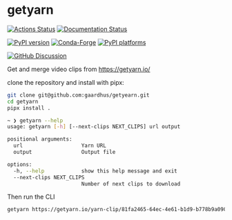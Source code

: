 # getyarn

[![Actions Status][actions-badge]][actions-link]
[![Documentation Status][rtd-badge]][rtd-link]

[![PyPI version][pypi-version]][pypi-link]
[![Conda-Forge][conda-badge]][conda-link]
[![PyPI platforms][pypi-platforms]][pypi-link]

[![GitHub Discussion][github-discussions-badge]][github-discussions-link]

<!-- SPHINX-START -->

<!-- prettier-ignore-start -->
[actions-badge]:            https://github.com/gaardhus/getyarn/workflows/CI/badge.svg
[actions-link]:             https://github.com/gaardhus/getyarn/actions
[conda-badge]:              https://img.shields.io/conda/vn/conda-forge/getyarn
[conda-link]:               https://github.com/conda-forge/getyarn-feedstock
[github-discussions-badge]: https://img.shields.io/static/v1?label=Discussions&message=Ask&color=blue&logo=github
[github-discussions-link]:  https://github.com/gaardhus/getyarn/discussions
[pypi-link]:                https://pypi.org/project/getyarn/
[pypi-platforms]:           https://img.shields.io/pypi/pyversions/getyarn
[pypi-version]:             https://img.shields.io/pypi/v/getyarn
[rtd-badge]:                https://readthedocs.org/projects/getyarn/badge/?version=latest
[rtd-link]:                 https://getyarn.readthedocs.io/en/latest/?badge=latest

<!-- prettier-ignore-end -->

Get and merge video clips from https://getyarn.io/

clone the repository and install with pipx:

```bash
git clone git@github.com:gaardhus/getyearn.git
cd getyarn
pipx install .
```

```bash
~ ❯ getyarn --help
usage: getyarn [-h] [--next-clips NEXT_CLIPS] url output

positional arguments:
  url                   Yarn URL
  output                Output file

options:
  -h, --help            show this help message and exit
  --next-clips NEXT_CLIPS
                        Number of next clips to download
```

Then run the CLI

```bash
getyarn https://getyarn.io/yarn-clip/81fa2465-64ec-4e61-b1d9-b778b9a09058 few_words.mp4 --next-clips 1
```
